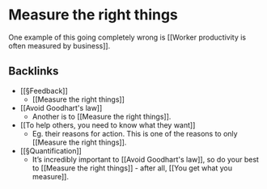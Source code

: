# Measure the right things
One example of this going completely wrong is [[Worker productivity is often measured by business]].

## Backlinks
* [[§Feedback]]
	* [[Measure the right things]]
* [[Avoid Goodhart's law]]
	* Another is to [[Measure the right things]].
* [[To help others, you need to know what they want]]
	* Eg. their reasons for action. This is one of the reasons to only [[Measure the right things]].
* [[§Quantification]]
	* It’s incredibly important to [[Avoid Goodhart's law]], so do your best to [[Measure the right things]] - after all, [[You get what you measure]].

<!-- {BearID:43460BB0-E328-4CA0-9C90-6310217BE328-810-000002C51159D07D} -->
